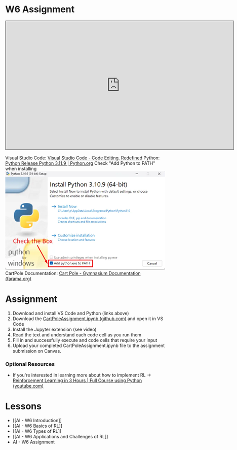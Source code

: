 
# W6 Assignment
<iframe src="https://egator.hosted.panopto.com/Panopto/Pages/Embed.aspx?id=f5441171-a6fe-4645-b322-b16801786de8&autoplay=false&offerviewer=true&showtitle=true&showbrand=true&captions=false&interactivity=all" height="405" width="720" style="border: 1px solid #464646;" allowfullscreen allow="autoplay" aria-label="Panopto Embedded Video Player" aria-description="RL CartPole Assignment" ></iframe>

Visual Studio Code: [Visual Studio Code - Code Editing. Redefined](https://code.visualstudio.com/)
Python: [Python Release Python 3.11.9 | Python.org](https://www.python.org/downloads/release/python-3119/)
Check "Add Python to PATH" when installing
<img src="https://raw.githubusercontent.com/kellerflint/Class-Intro-SQL/hugo/content/AI-Files/Images/AddPythonToPath.png">
CartPole Documentation: [Cart Pole - Gymnasium Documentation (farama.org)](https://gymnasium.farama.org/environments/classic_control/cart_pole/)

# Assignment

1. Download and install VS Code and Python (links above)
2. Download the <a href="https://github.com/kellerflint/Course-Resources/blob/hugo/content/AI-Files/CartPoleAssignment.ipynb">CartPoleAssignment.ipynb (github.com)</a> and open it in VS Code
3. Install the Jupyter extension (see video)
4. Read the text and understand each code cell as you run them
5. Fill in and successfully execute and code cells that require your input
6. Upload your completed CartPoleAssignment.ipynb file to the assignment submission on Canvas.

### Optional Resources
- If you're interested in learning more about how to implement RL -> [Reinforcement Learning in 3 Hours | Full Course using Python (youtube.com)](https://www.youtube.com/watch?v=Mut_u40Sqz4&t=2674s&ab_channel=NicholasRenotte)
# Lessons
- [[AI - W6 Introduction]]
- [[AI - W6 Basics of RL]]
- [[AI - W6 Types of RL]]
- [[AI - W6 Applications and Challenges of RL]]
- AI - W6 Assignment